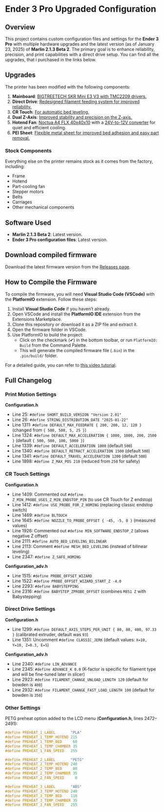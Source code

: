 # Ender 3 Pro Upgraded Configuration

## Overview

This project contains custom configuration files and settings for the **Ender 3 Pro** with multiple hardware upgrades and the latest version (as of January 23, 2025) of **Marlin 2.1.3 Beta 2**. The primary goal is to enhance reliability, precision, and print capabilities with a direct drive setup. You can find all the upgrades, that i purchased in the links below.

## Upgrades

The printer has been modified with the following components:

1. **Mainboard**: [BIGTREETECH SKR Mini E3 V3 with TMC2209 drivers.](https://www.aliexpress.com/item/1005006042517491.html)
2. **Direct Drive**: [Redesigned filament feeding system for improved reliability.](https://www.aliexpress.com/item/4000395495656.html)
3. **CR Touch**: [For automatic bed leveling.](https://www.aliexpress.com/item/1005007359991266.html)
4. **Dual Z-Axis**: [Improved stability and precision on the Z-axis.](https://www.aliexpress.com/item/1005006140643642.html)
5. **Hotend Fan**: [Noctua A4 FLX 40x40x10](https://www.amazon.com/Noctua-Cooling-Blades-Bearing-NF-A4x10/dp/B009NQLT0M/ref=sr_1_1?dib=eyJ2IjoiMSJ9.y0llkIF5Rh2xr60zWm4pcqizDatI0t2GnXKHkpV7rR-LDPxFcZe2LbS76aXA5m0JW-MlyULai4Ruero9JDhKPvnwRpmQ5IkKq3Gaxe_gl7-NkQjwaaWTD5s8Zy098bcXRvZrxbvCIhefscDoHmQsIb3kUcO22T9PY7248CbfLCQ1qYx_AswaUBSjyzhh7CzrMq-Rr4EfAgiLo_aYfg0p8ii5gLlsBcSJPEFWfRELnOg.5QjkMp3IU0sQJsPKA7Oi1Ls00qijGcnkSOr3ZBOkMlU&dib_tag=se&keywords=Noctua+A4+40x40x10&qid=1737628433&sr=8-1) with a [24V-to-12V converter](https://www.aliexpress.com/item/32742116421.html) for quiet and efficient cooling.
6. **PEI Sheet**: [Flexible metal sheet for improved bed adhesion and easy part removal.](https://www.aliexpress.com/item/1005005818524087.html)

### Stock Components

Everything else on the printer remains stock as it comes from the factory, including:
- Frame
- Hotend
- Part-cooling fan
- Stepper motors
- Belts
- Carriages
- Other mechanical components

## Software Used

- **Marlin 2.1.3 Beta 2**: Latest version.
- **Ender 3 Pro configuration files**: Latest version.

## Download compiled firmware
Download the latest firmware version from the [Releases page](https://github.com/ttsvetanov92/Ender3ProDD-marlin/releases).

## How to Compile the Firmware

To compile the firmware, you will need **Visual Studio Code (VSCode)** with the **PlatformIO** extension. Follow these steps:

1. Install **Visual Studio Code** if you haven’t already.
2. Open VSCode and install the **PlatformIO IDE** extension from the Extensions Marketplace.
3. Clone this repository or download it as a ZIP file and extract it.
4. Open the firmware folder in VSCode.
5. Use PlatformIO to build the project:
   - Click on the checkmark (✔) in the bottom toolbar, or run `PlatformIO: Build` from the Command Palette.
   - This will generate the compiled firmware file (`.bin`) in the `.pio/build/` folder.

For a detailed guide, you can refer to [this video tutorial](https://www.youtube.com/watch?v=PMG4bC9I3DA).

## Full Changelog

### Print Motion Settings
**Configuration.h**
- Line 25: `#define SHORT_BUILD_VERSION "Version 2.01"`
- Line 26: `#define STRING_DISTRIBUTION_DATE "2025-01-22"`
- Line 1311: `#define DEFAULT_MAX_FEEDRATE { 200, 200, 12, 120 }` (changed from `{ 500, 500, 5, 25 }`)
- Line 1324: `#define DEFAULT_MAX_ACCELERATION { 1000, 1000, 200, 2500 }` (default `{ 500, 500, 100, 5000 }`)
- Line 1339: `#define DEFAULT_ACCELERATION 1000` (default `500`)
- Line 1340: `#define DEFAULT_RETRACT_ACCELERATION 1500` (default `500`)
- Line 1341: `#define DEFAULT_TRAVEL_ACCELERATION 1200` (default `500`)
- Line 1898: `#define Z_MAX_POS 210` (reduced from `250` for safety)



### CR Touch Settings
**Configuration.h**
- Line 1409: Commented out `#define Z_MIN_PROBE_USES_Z_MIN_ENDSTOP_PIN` (to use CR Touch for Z endstop)
- Line 1412: `#define USE_PROBE_FOR_Z_HOMING` (replacing classic endstop switch)
- Line 1469: `#define BLTOUCH`
- Line 1645: `#define NOZZLE_TO_PROBE_OFFSET { -45, -5, 0 }` (measured values)
- Line 1926: Commented out `#define MIN_SOFTWARE_ENDSTOP_Z` (allows negative Z offset)
- Line 2111: `#define AUTO_BED_LEVELING_BILINEAR`
- Line 2113: Comment `#define MESH_BED_LEVELING` (instead of bilinear leveling)
- Line 2347: `#define Z_SAFE_HOMING`

**Configuration_adv.h**
- Line 1515: `#define PROBE_OFFSET_WIZARD`
- Line 1522: `#define PROBE_OFFSET_WIZARD_START_Z -4.0`
- Line 2293: `#define BABYSTEPPING`
- Line 2316: `#define BABYSTEP_ZPROBE_OFFSET` (combines `M851 Z` with Babystepping)

### Direct Drive Settings
**Configuration.h**
- Line 1299: `#define DEFAULT_AXIS_STEPS_PER_UNIT { 80, 80, 400, 97.33 }` (calibrated extruder, default was `93`)
- Line 1351: Uncomment `#define CLASSIC_JERK` (default values: `X=10, Y=10, Z=0.3, E=5`)

**Configuration_adv.h**
- Line 2340: `#define LIN_ADVANCE`
- Line 2345: `#define ADVANCE_K 0.0` (K-factor is specific for filament type and will be fine-tuned later in slicer)
- Line 2923: `#define FILAMENT_CHANGE_UNLOAD_LENGTH 120` (default for bowden is `400`)
- Line 2932: `#define FILAMENT_CHANGE_FAST_LOAD_LENGTH 100` (default for bowden is `350`)

### Other Settings
PETG preheat option added to the LCD menu (**Configuration.h**, lines 2472–2491):
```c
#define PREHEAT_1_LABEL       "PLA"
#define PREHEAT_1_TEMP_HOTEND 215
#define PREHEAT_1_TEMP_BED     60
#define PREHEAT_1_TEMP_CHAMBER 35
#define PREHEAT_1_FAN_SPEED   255

#define PREHEAT_2_LABEL       "PETG"
#define PREHEAT_2_TEMP_HOTEND 240
#define PREHEAT_2_TEMP_BED     80
#define PREHEAT_2_TEMP_CHAMBER 35
#define PREHEAT_2_FAN_SPEED     0

#define PREHEAT_3_LABEL       "ABS"
#define PREHEAT_3_TEMP_HOTEND 240
#define PREHEAT_3_TEMP_BED    110
#define PREHEAT_3_TEMP_CHAMBER 35
#define PREHEAT_3_FAN_SPEED   255
